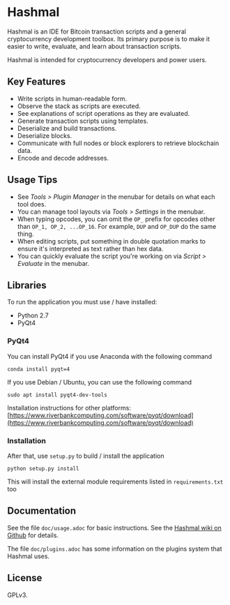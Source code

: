 # Hashmal

Hashmal is an IDE for Bitcoin transaction scripts and a general cryptocurrency development toolbox. Its primary purpose is to make it easier to write, evaluate, and learn about transaction scripts.

Hashmal is intended for cryptocurrency developers and power users.

## Key Features

- Write scripts in human-readable form.
- Observe the stack as scripts are executed.
- See explanations of script operations as they are evaluated.
- Generate transaction scripts using templates.
- Deserialize and build transactions.
- Deserialize blocks.
- Communicate with full nodes or block explorers to retrieve blockchain data.
- Encode and decode addresses.

## Usage Tips

- See *Tools > Plugin Manager* in the menubar for details on what each tool does.
- You can manage tool layouts via *Tools > Settings* in the menubar.
- When typing opcodes, you can omit the `OP_` prefix for opcodes other than `OP_1, OP_2, ...OP_16`. For example, `DUP` and `OP_DUP` do the same thing.
- When editing scripts, put something in double quotation marks to ensure it's interpreted as text rather than hex data.
- You can quickly evaluate the script you're working on via *Script > Evaluate* in the menubar.

## Libraries
To run the application you must use / have installed:
 - Python 2.7
 - PyQt4

### PyQt4
You can install PyQt4 if you use Anaconda with the following command
```
conda install pyqt=4
```
If you use Debian / Ubuntu, you can use the following command
```
sudo apt install pyqt4-dev-tools
```
Installation instructions for other platforms:
[https://www.riverbankcomputing.com/software/pyqt/download](https://www.riverbankcomputing.com/software/pyqt/download)

### Installation
After that, use `setup.py` to build / install the application
```
python setup.py install
```
This will install the external module requirements listed in `requirements.txt` too

## Documentation

See the file `doc/usage.adoc` for basic instructions. See the [Hashmal wiki on Github](https://github.com/mazaclub/hashmal/wiki) for details.

The file `doc/plugins.adoc` has some information on the plugins system that Hashmal uses.


## License

GPLv3.
